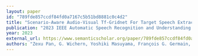 ```yaml
---
layout: paper
id: "789fde857ccdf84fd0a7167c5b51bd8881c0c4d2"
title: "Scenario-Aware Audio-Visual Tf-Gridnet For Target Speech Extraction"
publication: "2023 IEEE Automatic Speech Recognition and Understanding Workshop (ASRU)"
year: 2023
external_url: https://www.semanticscholar.org/paper/789fde857ccdf84fd0a7167c5b51bd8881c0c4d2
authors: "Zexu Pan, G. Wichern, Yoshiki Masuyama, François G. Germain, Sameer Khurana, Chiori Hori, Jonathan Le Roux"
---
```

